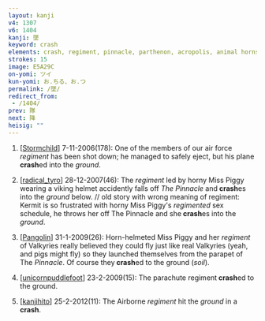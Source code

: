 ```yaml
---
layout: kanji
v4: 1307
v6: 1404
kanji: 墜
keyword: crash
elements: crash, regiment, pinnacle, parthenon, acropolis, animal horns, sow, pig, wart hog, regimental mascot, soil, dirt, ground
strokes: 15
image: E5A29C
on-yomi: ツイ
kun-yomi: お.ちる、お.つ
permalink: /墜/
redirect_from:
 - /1404/
prev: 隊
next: 降
heisig: ""
---
```


1) [<a href="http://kanji.koohii.com/profile/Stormchild">Stormchild</a>] 7-11-2006(178): One of the members of our air force <em>regiment</em> has been shot down; he managed to safely eject, but his plane<strong> crash</strong>ed into the <em>ground</em>.

2) [<a href="http://kanji.koohii.com/profile/radical_tyro">radical_tyro</a>] 28-12-2007(46): The <em>regiment</em> led by horny Miss Piggy wearing a viking helmet accidently falls off <em>The Pinnacle</em> and<strong> crash</strong>es into the <em>ground</em> below. // old story with wrong meaning of regiment: Kermit is so frustrated with horny Miss Piggy&#039;s <em>regimented</em> sex schedule, he throws her off The Pinnacle and she<strong> crash</strong>es into the <em>ground</em>.

3) [<a href="http://kanji.koohii.com/profile/Pangolin">Pangolin</a>] 31-1-2009(26): Horn-helmeted Miss Piggy and her <em>regiment</em> of Valkyries really believed they could fly just like real Valkyries (yeah, and pigs might fly) so they launched themselves from the parapet of The <em>Pinnacle</em>. Of course they<strong> crash</strong>ed to the ground (<em>soil</em>).

4) [<a href="http://kanji.koohii.com/profile/unicornpuddlefoot">unicornpuddlefoot</a>] 23-2-2009(15): The parachute regiment<strong> crash</strong>ed to the ground.

5) [<a href="http://kanji.koohii.com/profile/kanjihito">kanjihito</a>] 25-2-2012(11): The Airborne <em>regiment</em> hit the <em>ground</em> in a<strong> crash</strong>.

